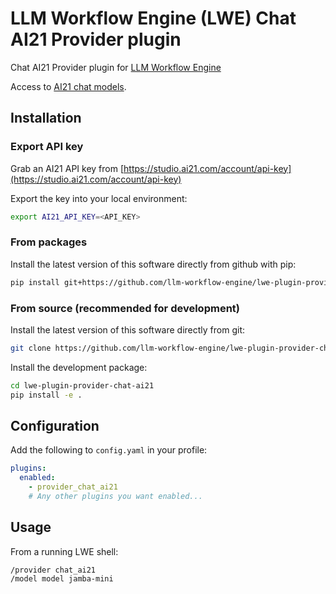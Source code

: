 # LLM Workflow Engine (LWE) Chat AI21 Provider plugin

Chat AI21 Provider plugin for [LLM Workflow Engine](https://github.com/llm-workflow-engine/llm-workflow-engine)

Access to [AI21 chat models](https://docs.ai21.com/docs/jamba-foundation-models).

## Installation

### Export API key

Grab an AI21 API key from [https://studio.ai21.com/account/api-key](https://studio.ai21.com/account/api-key)

Export the key into your local environment:

```bash
export AI21_API_KEY=<API_KEY>
```

### From packages

Install the latest version of this software directly from github with pip:

```bash
pip install git+https://github.com/llm-workflow-engine/lwe-plugin-provider-chat-ai21
```

### From source (recommended for development)

Install the latest version of this software directly from git:

```bash
git clone https://github.com/llm-workflow-engine/lwe-plugin-provider-chat-ai21.git
```

Install the development package:

```bash
cd lwe-plugin-provider-chat-ai21
pip install -e .
```

## Configuration

Add the following to `config.yaml` in your profile:

```yaml
plugins:
  enabled:
    - provider_chat_ai21
    # Any other plugins you want enabled...
```

## Usage

From a running LWE shell:

```
/provider chat_ai21
/model model jamba-mini
```
